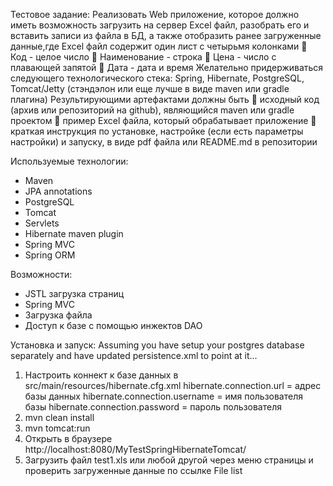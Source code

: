 Тестовое задание:
Реализовать Web приложение, которое должно иметь возможность загрузить на сервер
Excel файл, разобрать его и вставить записи из файла в БД, а также отобразить ранее загруженные
данные,где Excel файл содержит один лист с четырьмя колонками
 Код - целое число
 Наименование - строка
 Цена - число с плавающей запятой
 Дата - дата и время
Желательно придерживаться следующего технологического стека:
Spring, Hibernate, PostgreSQL, Tomcat/Jetty (стэндэлон или еще лучше в виде maven или gradle плагина)
Результирующими артефактами должны быть
 исходный код (архив или репозиторий на github), являющийся maven или gradle проектом
 пример Excel файла, который обрабатывает приложение
 краткая инструкция по установке, настройке (если есть параметры настройки) и запуску, в виде pdf файла
или README.md в репозитории

Используемые технологии:
* Maven
* JPA annotations
* PostgreSQL
* Tomcat
* Servlets
* Hibernate maven plugin
* Spring MVC
* Spring ORM

Возможности:
* JSTL загрузка страниц
* Spring MVC
* Загрузка файла
* Доступ к базе с помощью инжектов DAO

Установка и запуск:
Assuming you have setup your postgres database separately and have updated persistence.xml to point at it...

1. Настроить коннект к базе данных в src/main/resources/hibernate.cfg.xml
    hibernate.connection.url = адрес базы данных
    hibernate.connection.username = имя пользователя базы
    hibernate.connection.password = пароль пользователя
2. mvn clean install
3. mvn tomcat:run
4. Открыть в браузере http://localhost:8080/MyTestSpringHibernateTomcat/
5. Загрузить файл test1.xls или любой другой через меню страницы и проверить загруженные данные по ссылке File list